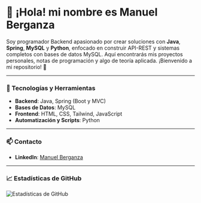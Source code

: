 # 👋 ¡Hola! mi nombre es Manuel Berganza

Soy programador Backend apasionado por crear soluciones con **Java**, **Spring**, **MySQL** y **Python**, enfocado en construir API-REST y sistemas completos con bases de datos MySQL. Aquí encontrarás mis proyectos personales, notas de programación y algo de teoría aplicada. ¡Bienvenido a mi repositorio! 🚀

---

### 🚀 Tecnologías y Herramientas
- **Backend**: Java, Spring (Boot y MVC)
- **Bases de Datos**: MySQL
- **Frontend**: HTML, CSS, Tailwind, JavaScript
- **Automatización y Scripts**: Python

---

### 📫 Contacto
- **LinkedIn**: [Manuel Berganza](https://www.linkedin.com/in/manuel-berganza/)

---

### 📈 Estadísticas de GitHub
![Estadísticas de GitHub](https://github-readme-stats.vercel.app/api?username=manuelberganza-dev&show_icons=true&theme=radical)

